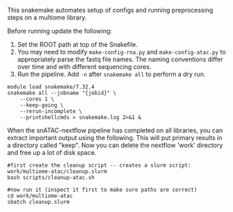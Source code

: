 This snakemake automates setup of configs and running preprocessing steps on a multiome library.

Before running update the following:
1. Set the ROOT path at top of the Snakefile.
2. You may need to modify `make-config-rna.py` and `make-config-atac.py` to appropriately parse the fastq file names. The naming conventions differ over time and with different sequencing cores.
3. Run the pipeline. Add `-n` after `snakemake all` to perform a dry run.  

```
module load snakemake/7.32.4
snakemake all --jobname "{jobid}" \
    --cores 1 \
	--keep-going \
	--rerun-incomplete \
	--printshellcmds > snakemake.log 2>&1 &
```


When the snATAC-nextflow pipeline has completed on all libraries, you can extract important output using the following. This will put primary results in a directory called "keep". Now you can delete the nextflow 'work' directory and free up a lot of disk space.
```
#first create the cleanup script -- creates a slurm script: work/multiome-atac/cleanup.slurm
bash scripts/cleanup-atac.sh

#now run it (inspect it first to make sure paths are correct)
cd work/multiome-atac
sbatch cleanup.slurm
```
